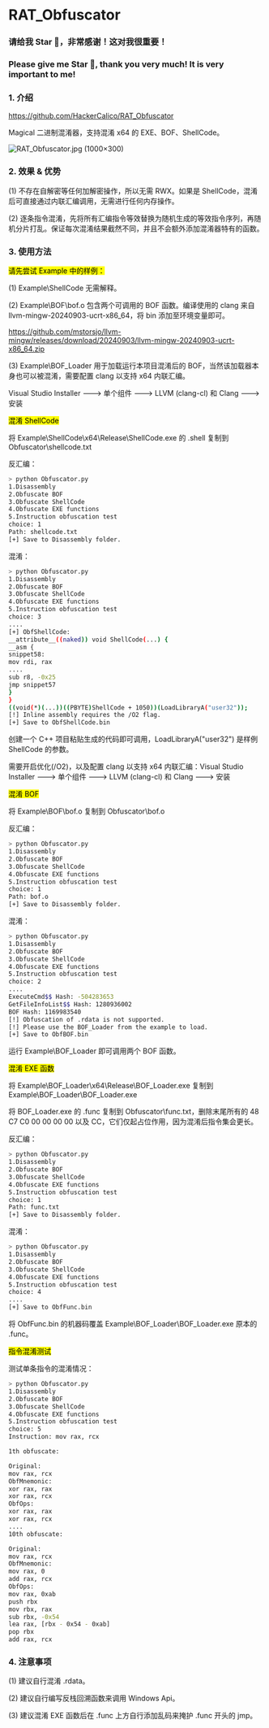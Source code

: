 # RAT_Obfuscator

### 请给我 Star 🌟，非常感谢！这对我很重要！

### Please give me Star 🌟, thank you very much! It is very important to me!

### 1. 介绍

https://github.com/HackerCalico/RAT_Obfuscator

Magical 二进制混淆器，支持混淆 x64 的 EXE、BOF、ShellCode。

![RAT_Obfuscator.jpg (1000×300)](https://raw.githubusercontent.com/HackerCalico/RAT_Obfuscator/refs/heads/main/Image/RAT_Obfuscator.jpg)

### 2. 效果 & 优势

(1) 不存在自解密等任何加解密操作，所以无需 RWX。如果是 ShellCode，混淆后可直接通过内联汇编调用，无需进行任何内存操作。

(2) 逐条指令混淆，先将所有汇编指令等效替换为随机生成的等效指令序列，再随机分片打乱。保证每次混淆结果截然不同，并且不会额外添加混淆器特有的函数。

### 3. 使用方法

<mark>请先尝试 Example 中的样例：</mark>

(1) Example\ShellCode 无需解释。

(2) Example\BOF\bof.o 包含两个可调用的 BOF 函数。编译使用的 clang 来自 llvm-mingw-20240903-ucrt-x86_64，将 bin 添加至环境变量即可。

https://github.com/mstorsjo/llvm-mingw/releases/download/20240903/llvm-mingw-20240903-ucrt-x86_64.zip

(3) Example\BOF_Loader 用于加载运行本项目混淆后的 BOF，当然该加载器本身也可以被混淆，需要配置 clang 以支持 x64 内联汇编。

Visual Studio Installer ---> 单个组件 ---> LLVM (clang-cl) 和 Clang ---> 安装

<mark>混淆 ShellCode</mark>

将 Example\ShellCode\x64\Release\ShellCode.exe 的 .shell 复制到 Obfuscator\shellcode.txt

反汇编：

```bash
> python Obfuscator.py
1.Disassembly
2.Obfuscate BOF
3.Obfuscate ShellCode
4.Obfuscate EXE functions
5.Instruction obfuscation test
choice: 1
Path: shellcode.txt
[+] Save to Disassembly folder.
```

混淆：

```bash
> python Obfuscator.py
1.Disassembly
2.Obfuscate BOF
3.Obfuscate ShellCode
4.Obfuscate EXE functions
5.Instruction obfuscation test
choice: 3
....
[+] ObfShellCode:
__attribute__((naked)) void ShellCode(...) {
__asm {
snippet58:
mov rdi, rax
....
sub r8, -0x25
jmp snippet57
}
}
((void(*)(...))((PBYTE)ShellCode + 1050))(LoadLibraryA("user32"));
[!] Inline assembly requires the /O2 flag.
[+] Save to ObfShellCode.bin
```

创建一个 C++ 项目粘贴生成的代码即可调用，LoadLibraryA("user32") 是样例 ShellCode 的参数。

需要开启优化(/O2)，以及配置 clang 以支持 x64 内联汇编：Visual Studio Installer ---> 单个组件 ---> LLVM (clang-cl) 和 Clang ---> 安装

<mark>混淆 BOF</mark>

将 Example\BOF\bof.o 复制到 Obfuscator\bof.o

反汇编：

```bash
> python Obfuscator.py
1.Disassembly
2.Obfuscate BOF
3.Obfuscate ShellCode
4.Obfuscate EXE functions
5.Instruction obfuscation test
choice: 1
Path: bof.o
[+] Save to Disassembly folder.
```

混淆：

```bash
> python Obfuscator.py
1.Disassembly
2.Obfuscate BOF
3.Obfuscate ShellCode
4.Obfuscate EXE functions
5.Instruction obfuscation test
choice: 2
....
ExecuteCmd$$ Hash: -504283653
GetFileInfoList$$ Hash: 1280936002
BOF Hash: 1169983540
[!] Obfuscation of .rdata is not supported.
[!] Please use the BOF_Loader from the example to load.
[+] Save to ObfBOF.bin
```

运行 Example\BOF_Loader 即可调用两个 BOF 函数。

<mark>混淆 EXE 函数</mark>

将 Example\BOF_Loader\x64\Release\BOF_Loader.exe 复制到 Example\BOF_Loader\BOF_Loader.exe

将 BOF_Loader.exe 的 .func 复制到 Obfuscator\func.txt，删除末尾所有的 48 C7 C0 00 00 00 00 以及 CC，它们仅起占位作用，因为混淆后指令集会更长。

反汇编：

```bash
> python Obfuscator.py
1.Disassembly
2.Obfuscate BOF
3.Obfuscate ShellCode
4.Obfuscate EXE functions
5.Instruction obfuscation test
choice: 1
Path: func.txt
[+] Save to Disassembly folder.
```

混淆：

```bash
> python Obfuscator.py
1.Disassembly
2.Obfuscate BOF
3.Obfuscate ShellCode
4.Obfuscate EXE functions
5.Instruction obfuscation test
choice: 4
....
[+] Save to ObfFunc.bin
```

将 ObfFunc.bin 的机器码覆盖 Example\BOF_Loader\BOF_Loader.exe 原本的 .func。

<mark>指令混淆测试</mark>

测试单条指令的混淆情况：

```bash
> python Obfuscator.py
1.Disassembly
2.Obfuscate BOF
3.Obfuscate ShellCode
4.Obfuscate EXE functions
5.Instruction obfuscation test
choice: 5
Instruction: mov rax, rcx

1th obfuscate:

Original:
mov rax, rcx
ObfMnemonic:
xor rax, rax
xor rax, rcx
ObfOps:
xor rax, rax
xor rax, rcx
....
10th obfuscate:

Original:
mov rax, rcx
ObfMnemonic:
mov rax, 0
add rax, rcx
ObfOps:
mov rax, 0xab
push rbx
mov rbx, rax
sub rbx, -0x54
lea rax, [rbx - 0x54 - 0xab]
pop rbx
add rax, rcx
```

### 4. 注意事项

(1) 建议自行混淆 .rdata。

(2) 建议自行编写反栈回溯函数来调用 Windows Api。

(3) 建议混淆 EXE 函数后在 .func 上方自行添加乱码来掩护 .func 开头的 jmp。